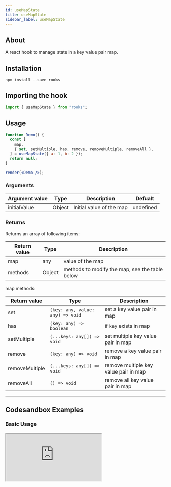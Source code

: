 ```yaml
---
id: useMapState
title: useMapState
sidebar_label: useMapState
---
```


## About

A react hook to manage state in a key value pair map.

[//]: # "Main"

## Installation

    npm install --save rooks

## Importing the hook

```javascript
import { useMapState } from "rooks";
```

## Usage

```jsx
function Demo() {
  const [
    map,
    { set, setMultiple, has, remove, removeMultiple, removeAll },
  ] = useMapState({ a: 1, b: 2 });
  return null;
}

render(<Demo />);
```


### Arguments

| Argument value | Type   | Description              | Defualt   |
|----------------|--------|--------------------------|-----------|
| initialValue   | Object | Initial value of the map | undefined |

### Returns

Returns an array of following items:

| Return value | Type   | Description                                    |
|--------------|--------|------------------------------------------------|
| map          | any    | value of the map                               |
| methods      | Object | methods to modify the map, see the table below |

map methods:

| Return value   | Type                             | Description                           |
|----------------|----------------------------------|---------------------------------------|
| set            | `(key: any, value: any) => void` | set a key value pair in map           |
| has            | `(key: any) => boolean`          | if `key` exists in map                |
| setMultiple    | `(...keys: any[]) => void`       | set multiple key value pair in map    |
| remove         | `(key: any) => void`             | remove a key value pair in map        |
| removeMultiple | `(...keys: any[]) => void`       | remove multiple key value pair in map |
| removeAll      | `() => void`                     | remove all key value pair in map      |



---

## Codesandbox Examples

### Basic Usage

<iframe src="https://codesandbox.io/embed/usemapstate-oh8cs?fontsize=14&hidenavigation=1&theme=dark"
  style={{
    width: "100%",
    height: 500,
    border: 0,
    borderRadius: 4,
    overflow: "hidden"
  }} 
  title="usemapstate"
  allow="accelerometer; ambient-light-sensor; camera; encrypted-media; geolocation; gyroscope; hid; microphone; midi; payment; usb; vr; xr-spatial-tracking"
  sandbox="allow-forms allow-modals allow-popups allow-presentation allow-same-origin allow-scripts"
/>

## Join Bhargav's discord server

You can click on the floating discord icon at the bottom right of the screen and talk to us in our server.
